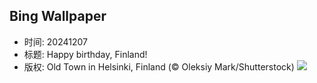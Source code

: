 ## Bing Wallpaper
- 时间: 20241207
- 标题: Happy birthday, Finland!
- 版权: Old Town in Helsinki, Finland (© Oleksiy Mark/Shutterstock)
![](https://cn.bing.com/th?id=OHR.HelsinkiDusk_EN-US7738977648_UHD.jpg&rf=LaDigue_UHD.jpg&pid=hp&w=3840&h=2160&rs=1&c=4)
